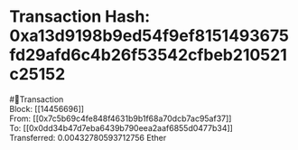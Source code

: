
Transaction Hash: 0xa13d9198b9ed54f9ef8151493675fd29afd6c4b26f53542cfbeb210521c25152
====================================================================================
  
#💸Transaction  
Block: [[14456696]]  
From: [[0x7c5b69c4fe848f4631b9b1f68a70dcb7ac95af37]]  
To: [[0x0dd34b47d7eba6439b790eea2aaf6855d0477b34]]  
Transferred: 0.00432780593712756 Ether